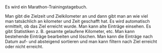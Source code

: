 Es wird ein Marathon-Trainingstagebuch.

Man gibt die Zielzeit und Zielkilometer an und 
dann gibt man an wie viel man tatsächlich an kilometer und Zeit geschafft hat. 
Es wird automatisch ermittelt, ob das Ziel erreicht wurde.
Man kann alte Einträge einsehen.
Es gibt Statistiken z. B. gesamte gelaufene Kilometer, etc.
Man kann bestehende Einträge bearbeiten und löschen.
Man kann die Einträge nach Datum auf- und absteigend sortieren und man kann filtern nach Ziel erreicht 
oder nicht erreicht.